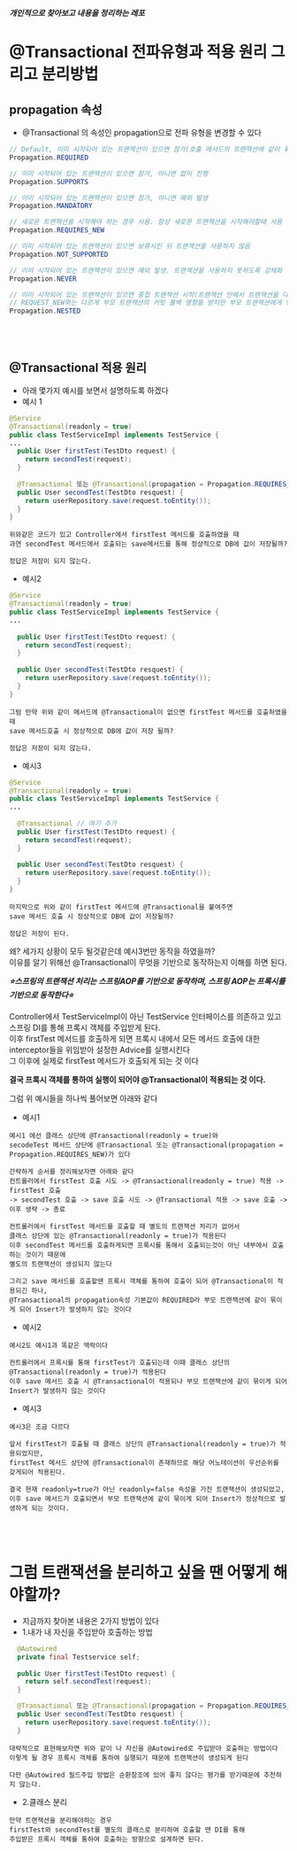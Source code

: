 ***개인적으로 찾아보고 내용을 정리하는 레포***


# @Transactional 전파유형과 적용 원리 그리고 분리방법  
  
  
## propagation 속성
- @Transactional 의 속성인 propagation으로 전파 유형을 변경할 수 있다
```java
// Default, 이미 시작되어 있는 트랜잭션이 있으면 참가(호출 메서드의 트렌잭션에 같이 묶인다), 아니면 새로 생성
Propagation.REQUIRED 

// 이미 시작되어 있는 트랜잭션이 있으면 참가, 아니면 없이 진행
Propagation.SUPPORTS

// 이미 시작되어 있는 트랜잭션이 있으면 참가, 아니면 예외 발생
Propagation.MANDATORY 

// 새로운 트랜잭션을 시작해야 하는 경우 사용. 항상 새로운 트랜잭션을 시작해야할때 사용
Propagation.REQUIRES_NEW 

// 이미 시작되어 있는 트랜잭션이 있으면 보류시킨 뒤 트랜잭션을 사용하지 않음
Propagation.NOT_SUPPORTED 

// 이미 시작되어 있는 트랜잭션이 있으면 예외 발생. 트랜잭션을 사용하지 못하도록 강제화
Propagation.NEVER 

// 이미 시작되어 있는 트랜잭션이 있으면 중첩 트랜잭션 시작(트랜잭션 안에서 트랜잭션을 다시 만듬). 
// REQUEST_NEW와는 다르게 부모 트랜잭션의 커밋 롤백 영향을 받지만 부모 트랜잭션에게 영향을 주진 않는다
Propagation.NESTED 
```  
<br>  
<br>  

## @Transactional 적용 원리 
- 아래 몇가지 예시를 보면서 설명하도록 하겠다
- 예시 1
```java
@Service
@Transactional(readonly = true)
public class TestServiceImpl implements TestService {
...
  public User firstTest(TestDto request) {
    return secondTest(request);
  }
  
  @Transactional 또는 @Transactional(propagation = Propagation.REQUIRES_NEW)
  public User secondTest(TestDto resquest) {
    return userRepository.save(request.toEntity());
  }
}
```
```
위와같은 코드가 있고 Controller에서 firstTest 메서드를 호출하였을 때
과연 secondTest 메서드에서 호출되는 save메서드를 통해 정상적으로 DB에 값이 저장될까?

정답은 저장이 되지 않는다.
```
- 예시2
```java
@Service
@Transactional(readonly = true)
public class TestServiceImpl implements TestService {
...
  
  public User firstTest(TestDto request) {
    return secondTest(request);
  }
  
  public User secondTest(TestDto resquest) {
    return userRepository.save(request.toEntity());
  }
}
```
```
그럼 만약 위와 같이 메서드에 @Transactional이 없으면 firstTest 메서드를 호출하였을 때
save 메서드호출 시 정상적으로 DB에 값이 저장 될까?

정답은 저장이 되지 않는다.
```
- 예시3
```java
@Service
@Transactional(readonly = true)
public class TestServiceImpl implements TestService {
...
  
  @Transactional // 여기 추가
  public User firstTest(TestDto request) {
    return secondTest(request);
  }
  
  public User secondTest(TestDto resquest) {
    return userRepository.save(request.toEntity());
  }
}
```
```
마지막으로 위와 같이 firstTest 메서드에 @Transactional을 붙여주면
save 메서드 호출 시 정상적으로 DB에 값이 저장될까?

정답은 저장이 된다.
```

왜? 세가지 상황이 모두 될것같은데 예시3번만 동작을 하였을까?  
이유를 알기 위해선 @Transactional이 무엇을 기반으로 동작하는지 이해를 하면 된다.

***⭐스프링의 트랜잭션 처리는 스프링AOP를 기반으로 동작하며, 스프링 AOP는 프록시를 기반으로 동작한다⭐***

Controller에서 TestServiceImpl이 아닌 TestService 인터페이스를 의존하고 있고 스프링 DI를 통해 프록시 객체를 주입받게 된다.  
이후 firstTest 메서드를 호출하게 되면 프록시 내에서 모든 메서드 호출에 대한 interceptor들을 위임받아 설정한 Advice를 실행시킨다  
그 이후에 실제로 firstTest 메서드가 호출되게 되는 것 이다

**결국 프록시 객체를 통하여 실행이 되어야 @Transactional이 적용되는 것 이다.**

그럼 위 예시들을 하나씩 풀어보면 아래와 같다
- 예시1
```
예시1 에선 클래스 상단에 @Transactional(readonly = true)와 
secodeTest 메서드 상단에 @Transactional 또는 @Transactional(propagation = Propagation.REQUIRES_NEW)가 있다

간략하게 순서를 정리해보자면 아래와 같다
컨트롤러에서 firstTest 호출 시도 -> @Transactional(readonly = true) 적용 -> firstTest 호출
-> secondTest 호출 -> save 호출 시도 -> @Transactional 적용 -> save 호출 -> 이후 생략 -> 종료

컨트롤러에서 firstTest 메서드를 호출할 때 별도의 트랜잭션 처리가 없어서 
클래스 상단에 있는 @Transactional(readonly = true)가 적용된다
이후 secondTest 메서드를 호출하게되면 프록시를 통해서 호출되는것이 아닌 내부에서 호출하는 것이기 때문에 
별도의 트랜잭션이 생성되지 않는다

그리고 save 메서드를 호출할땐 프록시 객체를 통하여 호출이 되어 @Transactional이 적용되긴 하나,
@Transactional의 propagation속성 기본값이 REQUIRED라 부모 트랜잭션에 같이 묶이게 되어 Insert가 발생하지 않는 것이다
```
- 예시2
```
예시2도 예시1과 똑같은 맥락이다

컨트롤러에서 프록시를 통해 firstTest가 호출되는데 이때 클래스 상단의 @Transactional(readonly = true)가 적용된다
이후 save 메서드 호출 시 @Transactional이 적용되나 부모 트랜잭션에 같이 묶이게 되어 Insert가 발생하지 않는 것이다
```
- 예시3
```
예시3은 조금 다르다

앞서 firstTest가 호출될 때 클래스 상단의 @Transactional(readonly = true)가 적용되었지만,
firstTest 메서드 상단에 @Transactional이 존재하므로 해당 어노테이션이 우선순위를 갖게되어 적용된다.

결국 현재 readonly=true가 아닌 readonly=false 속성을 가진 트랜잭션이 생성되었고,
이후 save 메서드가 호출되면서 부모 트랜잭션에 같이 묶이게 되어 Insert가 정상적으로 발생하게 되는 것이다.
```  
<br>  
<br>  

# 그럼 트랜잭션을 분리하고 싶을 땐 어떻게 해야할까?
- 지금까지 찾아본 내용은 2가지 방법이 있다
- 1.내가 내 자신을 주입받아 호출하는 방법
```java
  @Autowired
  private final Testservice self;
  
  public User firstTest(TestDto request) {
    return self.secondTest(request);
  }

  @Transactional 또는 @Transactional(propagation = Propagation.REQUIRES_NEW)
  public User secondTest(TestDto resquest) {
    return userRepository.save(request.toEntity());
  }
```
```
대략적으로 표현해보자면 위와 같이 나 자신을 @Autowired로 주입받아 호출하는 방법이다
이렇게 될 경우 프록시 객체를 통하여 실행되기 때문에 트랜잭션이 생성되게 된다

다만 @Autowired 필드주입 방법은 순환참조에 있어 좋지 않다는 평가를 받기때문에 추천하지 않는다.
```
- 2.클래스 분리
```
만약 트랜잭션을 분리해야하는 경우
firstTest와 secondTest를 별도의 클래스로 분리하여 호출할 땐 DI를 통해 
주입받은 프록시 객체를 통하여 호출하는 방향으로 설계하면 된다.
```
